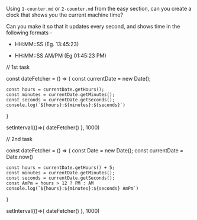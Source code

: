 Using `1-counter.md` or `2-counter.md` from the easy section, can you create a
clock that shows you the current machine time?

Can you make it so that it updates every second, and shows time in the following formats - 

 - HH:MM::SS (Eg. 13:45:23)

 - HH:MM::SS AM/PM (Eg 01:45:23 PM)

// 1st task 

const dateFetcher = () => {
    const currentDate = new Date();

    const hours = currentDate.getHours();
    const minutes = currentDate.getMinutes();
    const seconds = currentDate.getSeconds();
    console.log(`${hours}:${minutes}:${seconds}`)
}

setInterval(()=>{
    dateFetcher()
}, 1000)


// 2nd task

const dateFetcher = () => {
    const Date = new Date();
    const currentDate = Date.now()

    const hours = currentDate.getHours() + 5;
    const minutes = currentDate.getMinutes();
    const seconds = currentDate.getSeconds();
    const AmPm = hours > 12 ? PM : AM
    console.log(`${hours}:${minutes}:${seconds} AmPm`)
}

setInterval(()=>{
    dateFetcher()
}, 1000)